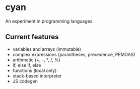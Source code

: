 # cyan
An experiment in programming languages

## Current features

* variables and arrays (immutable)
* complex expressions (parantheses, precedence, PEMDAS)
* arithmetic (+, -, \*, /, %)
* if, else if, else
* functions (local only)
* stack-based interpreter
* JS codegen
